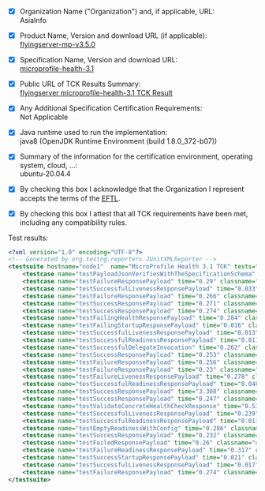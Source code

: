 - [x] Organization Name ("Organization") and, if applicable, URL:<br/>
     AsiaInfo
- [x] Product Name, Version and download URL (if applicable):<br/>
  [flyingserver-mp-v3.5.0](http://www.antdb.net/flyingserver)
- [x] Specification Name, Version and download URL:<br/>
  [microprofile-health-3.1](https://download.eclipse.org/microprofile/microprofile-health-3.1/microprofile-health-spec-3.1.html)
- [x] Public URL of TCK Results Summary:<br/>
  [flyingserver microprofile-health-3.1 TCK Result](https://github.com/AsiainfoAnhui/aisware_flyingserver_v2_ee8/blob/master/MicroProfile/TCK_result/mp4.1/microprofile-health-3.1/TCK_Result.MD)
- [x] Any Additional Specification Certification Requirements:<br/>
  Not Applicable
- [x] Java runtime used to run the implementation:<br/>
   java8 (OpenJDK Runtime Environment (build 1.8.0_372-b07))
- [x] Summary of the information for the certification environment, operating system, cloud, ...:<br/>
   ubuntu-20.04.4
- [x] By checking this box I acknowledge that the Organization I represent accepts the terms of the [EFTL](https://www.eclipse.org/legal/tck.php).
- [x] By checking this box I attest that all TCK requirements have been met, including any compatibility rules.


Test results:
```xml
<?xml version="1.0" encoding="UTF-8"?>
<!-- Generated by org.testng.reporters.JUnitXMLReporter -->
<testsuite hostname="node1"  name="MicroProfile Health 3.1 TCK" tests="28" failures="0" timestamp="2023-07-14T16:14:49 CST" time="365.343" errors="0">
    <testcase name="testPayloadJsonVerifiesWithTheSpecificationSchema" time="3.245" classname="org.eclipse.microprofile.health.tck.JsonSchemaValidationTest"/>
    <testcase name="testFailureResponsePayload" time="0.29" classname="org.eclipse.microprofile.health.tck.MultipleReadinessFailedTest"/>
    <testcase name="testSuccessfulLivenessResponsePayload" time="0.033" classname="org.eclipse.microprofile.health.tck.MultipleReadinessFailedTest"/>
    <testcase name="testFailureResponsePayload" time="0.266" classname="org.eclipse.microprofile.health.tck.SingleLivenessFailedTest"/>
    <testcase name="testSuccessResponsePayload" time="0.271" classname="org.eclipse.microprofile.health.tck.SingleLivenessSuccessfulTest"/>
    <testcase name="testSuccessResponsePayload" time="0.274" classname="org.eclipse.microprofile.health.tck.SingleReadinessSuccessfulTest"/>
    <testcase name="testFailingHealthResponsePayload" time="0.284" classname="org.eclipse.microprofile.health.tck.MultipleStartupFailedTest"/>
    <testcase name="testFailingStartupResponsePayload" time="0.016" classname="org.eclipse.microprofile.health.tck.MultipleStartupFailedTest"/>
    <testcase name="testSuccessfulLivenessResponsePayload" time="0.013" classname="org.eclipse.microprofile.health.tck.MultipleStartupFailedTest"/>
    <testcase name="testSuccessfulReadinessResponsePayload" time="0.011" classname="org.eclipse.microprofile.health.tck.MultipleStartupFailedTest"/>
    <testcase name="testSuccessfulDelegateInvocation" time="0.262" classname="org.eclipse.microprofile.health.tck.DelegateHealthSuccessfulTest"/>
    <testcase name="testSuccessResponsePayload" time="0.253" classname="org.eclipse.microprofile.health.tck.SingleStartupSuccessfulTest"/>
    <testcase name="testFailureResponsePayload" time="0.256" classname="org.eclipse.microprofile.health.tck.MultipleProceduresFailedTest"/>
    <testcase name="testFailureResponsePayload" time="0.23" classname="org.eclipse.microprofile.health.tck.SingleReadinessFailedTest"/>
    <testcase name="testFailureLivenessResponsePayload" time="0.278" classname="org.eclipse.microprofile.health.tck.MultipleLivenessFailedTest"/>
    <testcase name="testSuccessfulReadinessResponsePayload" time="0.048" classname="org.eclipse.microprofile.health.tck.MultipleLivenessFailedTest"/>
    <testcase name="testSuccessResponsePayload" time="3.308" classname="org.eclipse.microprofile.health.tck.DelayedCheckTest"/>
    <testcase name="testSuccessResponsePayload" time="0.247" classname="org.eclipse.microprofile.health.tck.NoProcedureSuccessfulTest"/>
    <testcase name="testValidateConcreteHealthCheckResponse" time="0.534" classname="org.eclipse.microprofile.health.tck.HealthCheckResponseValidationTest"/>
    <testcase name="testSuccessfulLivenessResponsePayload" time="0.239" classname="org.eclipse.microprofile.health.tck.OnlySuccessfulProcedureTest"/>
    <testcase name="testSuccessfulReadinessResponsePayload" time="0.013" classname="org.eclipse.microprofile.health.tck.OnlySuccessfulProcedureTest"/>
    <testcase name="testEmptyReadinessWithConfig" time="0.286" classname="org.eclipse.microprofile.health.tck.ConfigTest"/>
    <testcase name="testSuccessResponsePayload" time="0.232" classname="org.eclipse.microprofile.health.tck.HealthCheckResponseAttributesTest"/>
    <testcase name="testFailedResponsePayload" time="0.26" classname="org.eclipse.microprofile.health.tck.SingleStartupFailedTest"/>
    <testcase name="testFailureReadinessResponsePayload" time="0.317" classname="org.eclipse.microprofile.health.tck.CDIProducedProceduresTest"/>
    <testcase name="testSuccessStartupResponsePayload" time="0.021" classname="org.eclipse.microprofile.health.tck.CDIProducedProceduresTest"/>
    <testcase name="testSuccessfulLivenessResponsePayload" time="0.017" classname="org.eclipse.microprofile.health.tck.CDIProducedProceduresTest"/>
    <testcase name="testFailureResponsePayload" time="0.274" classname="org.eclipse.microprofile.health.tck.EnforceQualifierTest"/>
</testsuite>
```